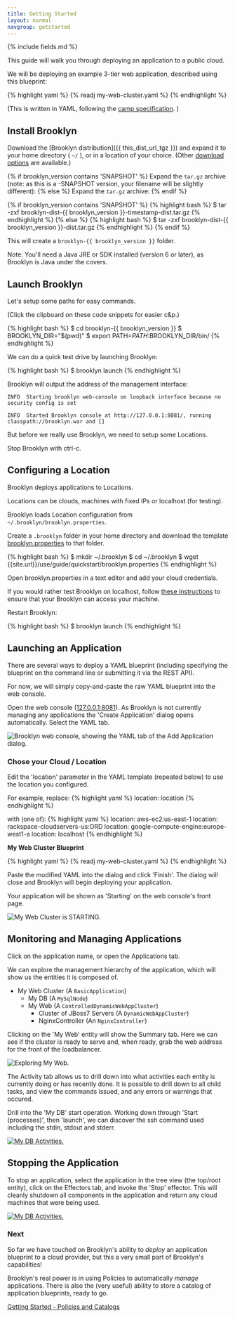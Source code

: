 ```yaml
---
title: Getting Started
layout: normal
navgroup: getstarted
---
```


{% include fields.md %}

This guide will walk you through deploying an application to a public cloud.

We will be deploying an example 3-tier web application, described using this blueprint: 

{% highlight yaml %}
{% readj my-web-cluster.yaml %}
{% endhighlight %}

(This is written in YAML, following the [camp specification](https://www.oasis-open.org/committees/camp/). )


## Install Brooklyn

Download the [Brooklyn distribution]({{ this_dist_url_tgz }}) and expand it to your home directory ( `~/` ), or in a location of your choice. (Other [download options]({{site.url}}/download.html) are available.)

{% if brooklyn_version contains 'SNAPSHOT' %}
Expand the `tar.gz` archive (note: as this is a -SNAPSHOT version, your filename will be slightly different):
{% else %}
Expand the `tar.gz` archive:
{% endif %}

{% if brooklyn_version contains 'SNAPSHOT' %}
{% highlight bash %}
$ tar -zxf brooklyn-dist-{{ brooklyn_version }}-timestamp-dist.tar.gz
{% endhighlight %}
{% else %}
{% highlight bash %}
$ tar -zxf brooklyn-dist-{{ brooklyn_version }}-dist.tar.gz
{% endhighlight %}
{% endif %}

This will create a `brooklyn-{{ brooklyn_version }}` folder.

Note: You'll need a Java JRE or SDK installed (version 6 or later), as Brooklyn is Java under the covers.

## Launch Brooklyn

Let's setup some paths for easy commands.

(Click the clipboard on these code snippets for easier c&p.)

{% highlight bash %}
$ cd brooklyn-{{ brooklyn_version }}
$ BROOKLYN_DIR="$(pwd)"
$ export PATH=$PATH:$BROOKLYN_DIR/bin/
{% endhighlight %}

We can do a quick test drive by launching Brooklyn:

{% highlight bash %}
$ brooklyn launch
{% endhighlight %}

Brooklyn will output the address of the management interface:


`INFO  Starting brooklyn web-console on loopback interface because no security config is set`

`INFO  Started Brooklyn console at http://127.0.0.1:8081/, running classpath://brooklyn.war and []`

But before we really use Brooklyn, we need to setup some Locations.
 
Stop Brooklyn with ctrl-c.

## Configuring a Location

Brooklyn deploys applications to Locations.

Locations can be clouds, machines with fixed IPs or localhost (for testing).

Brooklyn loads Location configuration  from `~/.brooklyn/brooklyn.properties`. 

Create a `.brooklyn` folder in your home directory and download the template [brooklyn.properties](brooklyn.properties) to that folder.

{% highlight bash %}
$ mkdir ~/.brooklyn
$ cd ~/.brooklyn
$ wget {{site.url}}/use/guide/quickstart/brooklyn.properties
{% endhighlight %}

Open brooklyn.properties in a text editor and add your cloud credentials.

If you would rather test Brooklyn on localhost, follow [these instructions]({{site.url}}/use/guide/locations/) to ensure that your Brooklyn can access your machine.

Restart Brooklyn:

{% highlight bash %}
$ brooklyn launch
{% endhighlight %}

## Launching an Application

There are several ways to deploy a YAML blueprint (including specifying the blueprint on the command line or submitting it via the REST API).

For now, we will simply copy-and-paste the raw YAML blueprint into the web console.

Open the web console ([127.0.0.1:8081](http://127.0.0.1:8081)). As Brooklyn is not currently managing any applications the 'Create Application' dialog opens automatically. Select the YAML tab.

![Brooklyn web console, showing the YAML tab of the Add Application dialog.](images/add-application-modal-yaml.png)


### Chose your Cloud / Location

Edit the 'location' parameter in the YAML template (repeated below) to use the location you configured.

For example, replace:
{% highlight yaml %}
location: location
{% endhighlight %}

with (one of):
{% highlight yaml %}
location: aws-ec2:us-east-1
location: rackspace-cloudservers-us:ORD
location: google-compute-engine:europe-west1-a
location: localhost
{% endhighlight %}

**My Web Cluster Blueprint**

{% highlight yaml %}
{% readj my-web-cluster.yaml %}
{% endhighlight %}

Paste the modified YAML into the dialog and click 'Finish'.
The dialog will close and Brooklyn will begin deploying your application.

Your application will be shown as 'Starting' on the web console's front page.

![My Web Cluster is STARTING.](images/my-web-cluster-starting.png)


## Monitoring and Managing Applications

Click on the application name, or open the Applications tab.

We can explore the management hierarchy of the application, which will show us the entities it is composed of.

 * My Web Cluster (A `BasicApplication`)
     * My DB (A `MySqlNode`)
     * My Web (A `ControlledDynamicWebAppCluster`)
        * Cluster of JBoss7 Servers (A `DynamicWebAppCluster`)
        * NginxController (An `NginxController`)



Clicking on the 'My Web' entity will show the Summary tab. Here we can see if the cluster is ready to serve and, when ready, grab the web address for the front of the loadbalancer.

![Exploring My Web.](images/my-web.png)


The Activity tab allows us to drill down into what activities each entity is currently doing or has recently done. It is possible to drill down to all child tasks, and view the commands issued, and any errors or warnings that occured.

Drill into the 'My DB' start operation. Working down through  'Start (processes)', then 'launch', we can discover the ssh command used including the stdin, stdout and stderr.

[![My DB Activities.](images/my-db-activities.png)](images/my-db-activities-large.png)


## Stopping the Application

To stop an application, select the application in the tree view (the top/root entity), click on the Effectors tab, and invoke the 'Stop' effector. This will cleanly shutdown all components in the application and return any cloud machines that were being used.

[![My DB Activities.](images/my-web-cluster-stop-confirm.png)](images/my-web-cluster-stop-confirm-large.png)


### Next 

So far we have touched on Brooklyn's ability to *deploy* an application blueprint to a cloud provider, but this a very small part of Brooklyn's capabilities!

Brooklyn's real power is in using Policies to automatically *manage* applications. There is also the (very useful) ability to store a catalog of application blueprints, ready to go.

[Getting Started - Policies and Catalogs](policies-and-catalogs.html)
